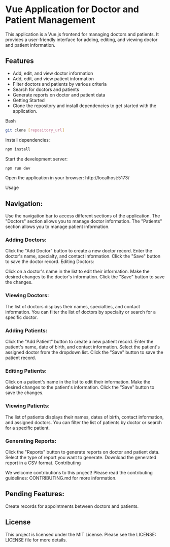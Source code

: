 # Vue Application for Doctor and Patient Management

This application is a Vue.js frontend for managing doctors and patients. It provides a user-friendly interface for adding, editing, and viewing doctor and patient information.

## Features

- Add, edit, and view doctor information
- Add, edit, and view patient information
- Filter doctors and patients by various criteria
- Search for doctors and patients
- Generate reports on doctor and patient data
- Getting Started
- Clone the repository and install dependencies to get started with the application.

Bash

```bash
git clone [repository_url]
```

Install dependencies:

```bash
npm install
```

Start the development server:

```bash
npm run dev
```

Open the application in your browser:
http://localhost:5173/

Usage

## Navigation:

Use the navigation bar to access different sections of the application.
The "Doctors" section allows you to manage doctor information.
The "Patients" section allows you to manage patient information.

### Adding Doctors:

Click the "Add Doctor" button to create a new doctor record.
Enter the doctor's name, specialty, and contact information.
Click the "Save" button to save the doctor record.
Editing Doctors:

Click on a doctor's name in the list to edit their information.
Make the desired changes to the doctor's information.
Click the "Save" button to save the changes.

### Viewing Doctors:

The list of doctors displays their names, specialties, and contact information.
You can filter the list of doctors by specialty or search for a specific doctor.

### Adding Patients:

Click the "Add Patient" button to create a new patient record.
Enter the patient's name, date of birth, and contact information.
Select the patient's assigned doctor from the dropdown list.
Click the "Save" button to save the patient record.

### Editing Patients:

Click on a patient's name in the list to edit their information.
Make the desired changes to the patient's information.
Click the "Save" button to save the changes.

### Viewing Patients:

The list of patients displays their names, dates of birth, contact information, and assigned doctors.
You can filter the list of patients by doctor or search for a specific patient.

### Generating Reports:

Click the "Reports" button to generate reports on doctor and patient data.
Select the type of report you want to generate.
Download the generated report in a CSV format.
Contributing

We welcome contributions to this project! Please read the contributing guidelines: CONTRIBUTING.md for more information.

## Pending Features:

Create records for appointments between doctors and patients.

## License

This project is licensed under the MIT License. Please see the LICENSE: LICENSE file for more details.

